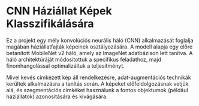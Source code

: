 # CNN Háziállat Képek Klasszifikálására
Ez a projekt egy mély konvolúciós neurális háló (CNN) alkalmazását foglalja magában háziállatfajták képeinek osztályozására.
A modell alapja egy előre betanított MobileNet v2 háló, amely az ImageNet adatbázison lett tanítva.
A háló architektúráját módosítottuk a specifikus feladathoz, majd finomhangolással optimalizáltuk a teljesítményt.

Mivel kevés címkézett kép áll rendelkezésre, adat-augmentációs technikák kerültek alkalmazásra a tanítás során.
A képeket előfeldolgozásnak vetjük alá, és szegmentációs címkéket használunk a fontos objektumok (például háziállatok) azonosítására és kivágására.
